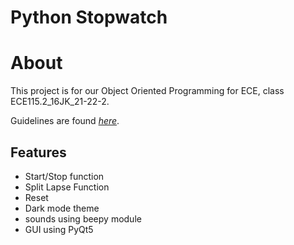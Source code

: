 # Python Stopwatch

# About 
This project is for our Object Oriented Programming for ECE, class ECE115.2_16JK_21-22-2. 

Guidelines are found [_here_](https://github.com/LouisJayCaro/Stopwatch_project/files/8703825/2022.Programming.Group.Exam.pdf).

## Features 

- Start/Stop function
- Split Lapse Function
- Reset 
- Dark mode theme
- sounds using beepy module
- GUI using PyQt5
